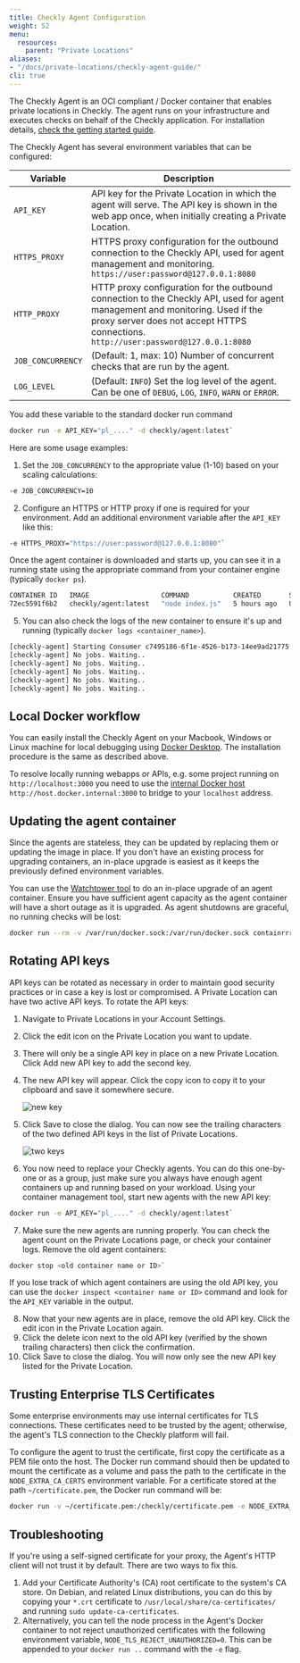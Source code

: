```yaml
---
title: Checkly Agent Configuration
weight: 52
menu:
  resources:
    parent: "Private Locations"
aliases:
- "/docs/private-locations/checkly-agent-guide/"
cli: true
---
```


The Checkly Agent is an OCI compliant / Docker container that enables private locations in Checkly. The agent runs on your infrastructure 
and executes checks on behalf of the Checkly application. For installation details, [check the getting started guide](/docs/private-locations/).

The Checkly Agent has several environment variables that can be configured:

Variable|Description
---|---
`API_KEY`|API key for the Private Location in which the agent will serve. The API key is shown in the web app once, when initially creating a Private Location.
`HTTPS_PROXY`|HTTPS proxy configuration for the outbound connection to the Checkly API, used for agent management and monitoring. `https://user:password@127.0.0.1:8080`
`HTTP_PROXY`|HTTP proxy configuration for the outbound connection to the Checkly API, used for agent management and monitoring. Used if the proxy server does not accept HTTPS connections. `http://user:password@127.0.0.1:8080`
`JOB_CONCURRENCY`|(Default: 1, max: 10) Number of concurrent checks that are run by the agent.
`LOG_LEVEL`|(Default: `INFO`) Set the log level of the agent. Can be one of `DEBUG`, `LOG`, `INFO`, `WARN` or `ERROR`.

You add these variable to the standard docker run command

```bash
docker run -e API_KEY="pl_...." -d checkly/agent:latest`
```

Here are some usage examples:

1. Set the `JOB_CONCURRENCY` to the appropriate value (1-10) based on your scaling calculations:

```bash
-e JOB_CONCURRENCY=10
```

2. Configure an HTTPS or HTTP proxy if one is required for your environment. Add an additional environment variable after the `API_KEY` like this:

```bash
-e HTTPS_PROXY="https://user:password@127.0.0.1:8080"`
```

Once the agent container is downloaded and starts up, you can see it in a running state using the appropriate command from your container engine (typically `docker ps`).

```bash
CONTAINER ID   IMAGE                  COMMAND           CREATED       STATUS       PORTS     NAMES
72ec5591f6b2   checkly/agent:latest   "node index.js"   5 hours ago   Up 5 hours             lucid_shockley
```

5. You can also check the logs of the new container to ensure it's up and running (typically `docker logs <container_name>`).

 ```bash
 [checkly-agent] Starting Consumer c7495186-6f1e-4526-b173-14ee9ad21775
 [checkly-agent] No jobs. Waiting..
 [checkly-agent] No jobs. Waiting..
 [checkly-agent] No jobs. Waiting..
 [checkly-agent] No jobs. Waiting..
 [checkly-agent] No jobs. Waiting..
 ```

## Local Docker workflow

You can easily install the Checkly Agent on your Macbook, Windows or Linux machine for local debugging using [Docker Desktop](https://docs.docker.com/desktop/).
The installation procedure is the same as described above.

To resolve locally running webapps or APIs, e.g. some project running on `http://localhost:3000` you need to use the [internal
Docker host](https://docs.docker.com/desktop/networking/) `http://host.docker.internal:3000` to bridge to your `localhost` address.

## Updating the agent container

Since the agents are stateless, they can be updated by replacing them or updating the image in place. If you don't have an existing process for upgrading containers, an in-place upgrade is easiest as it keeps the previously defined environment variables.

You can use the [Watchtower tool](https://containrrr.dev/watchtower/) to do an in-place upgrade of an agent container. Ensure you have sufficient agent capacity as the agent container will have a short outage as it is upgraded. As agent shutdowns are graceful, no running checks will be lost:

```bash
docker run --rm -v /var/run/docker.sock:/var/run/docker.sock containrrr/watchtower --run-once <container-name-to-be-updated>
```

## Rotating API keys

API keys can be rotated as necessary in order to maintain good security practices or in case a key is lost or compromised. A Private Location can have two active API keys. To rotate the API keys:

1. Navigate to Private Locations in your Account Settings.
2. Click the edit icon on the Private Location you want to update.
3. There will only be a single API key in place on a new Private Location. Click Add new API key to add the second key.
4. The new API key will appear. Click the copy icon to copy it to your clipboard and save it somewhere secure.

   ![new key](/docs/images/private-locations/new_key.png)

5. Click Save to close the dialog. You can now see the trailing characters of the two defined API keys in the list of Private Locations.

   ![two keys](/docs/images/private-locations/two_keys.png)

6. You now need to replace your Checkly agents. You can do this one-by-one or as a group, just make sure you always have 
enough agent containers up and running based on your workload. Using your container management tool, start new agents with the new API key:

```bash
docker run -e API_KEY="pl_...." -d checkly/agent:latest`
```

7. Make sure the new agents are running properly. You can check the agent count on the Private Locations page, or check your container logs. Remove the old agent containers:

```bash
docker stop <old container name or ID>`
```

If you lose track of which agent containers are using the old API key, you can use the `docker inspect <container name or ID>` command and look for the `API_KEY` variable in the output.

8. Now that your new agents are in place, remove the old API key. Click the edit icon in the Private Location again.
9. Click the delete icon next to the old API key (verified by the shown trailing characters) then click the confirmation.
10. Click Save to close the dialog. You will now only see the new API key listed for the Private Location.

## Trusting Enterprise TLS Certificates

Some enterprise environments may use internal certificates for TLS connections. These certificates need to be trusted by the agent; otherwise, the agent's TLS connection to the Checkly platform will fail. 

To configure the agent to trust the certificate, first copy the certificate as a PEM file onto the host. The Docker run command should then be updated to mount the certificate as a volume and pass the path to the certificate in the `NODE_EXTRA_CA_CERTS` environment variable. For a certificate stored at the path `~/certificate.pem`, the Docker run command will be:

```bash
docker run -v ~/certificate.pem:/checkly/certificate.pem -e NODE_EXTRA_CA_CERTS=/checkly/certificate.pem -e API_KEY="pl_...." -d checkly/agent:latest
```

## Troubleshooting

If you're using a self-signed certificate for your proxy, the Agent's HTTP client will not trust it by default. There are two ways to fix this.

1. Add your Certificate Authority's (CA) root certificate to the system's CA store. On Debian, and related Linux distributions, you can do this by copying your `*.crt` certificate to `/usr/local/share/ca-certificates/` and running `sudo update-ca-certificates`.
2. Alternatively, you can tell the node process in the Agent's Docker container to not reject unauthorized certificates with the following environment variable, `NODE_TLS_REJECT_UNAUTHORIZED=0`. This can be appended to your `docker run ..` command with the `-e` flag.
